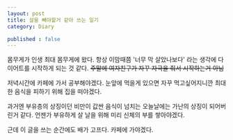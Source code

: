 ```yaml
---
layout: post
title: 살을 빼야할거 같아 쓰는 일기
category: Diary

published : false
---
```

 
몸무게가 인생 최대 몸무게에 왔다. 항상 이맘때쯤 '너무 막 살았나보다' 라는 생각에 다이어트를 시작하게 되는 것 같다. ~~주말에 여자친구가 자꾸 자극을 줘서 시작하는거 아님~~

저녁시간에 카페에 가서 공부해야겠다. 눈앞에 먹을게 있으면 자꾸 먹고싶어지니깐 최대한 음식을 피하기 위해 집을 떠야겠다. 

과거엔 부유층의 상징이던 비만이 값싼 음식이 넘치는 오늘날에는 가난의 상징이 되어버린거 같다. 언젠가 부유하게 살 날을 위해 미리 신체의 부를 쌓아야겠다. 

근데 이 글을 쓰는 순간에도 배가 고프다. 카페에 가야겠다.